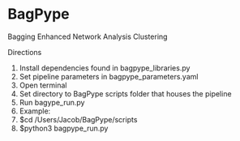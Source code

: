# BagPype
Bagging Enhanced Network Analysis Clustering

Directions
1) Install dependencies found in bagpype_libraries.py
2) Set pipeline parameters in bagpype_parameters.yaml
3) Open terminal
4) Set directory to BagPype scripts folder that houses the pipeline 
5) Run bagype_run.py 
6) Example: 
7) $cd /Users/Jacob/BagPype/scripts
8) $python3 bagpype_run.py
